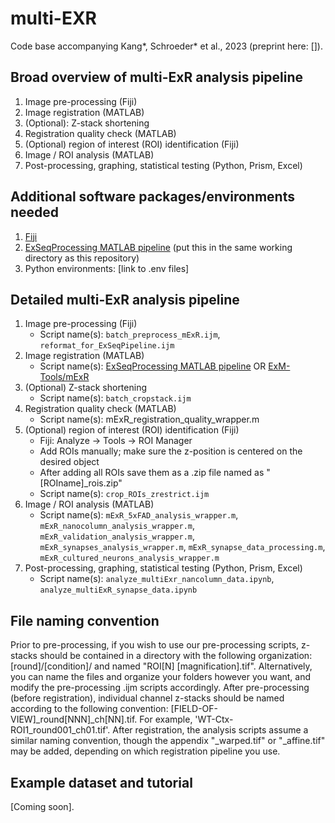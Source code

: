# multi-EXR

Code base accompanying Kang*, Schroeder* et al., 2023 (preprint here: []).

## Broad overview of multi-ExR analysis pipeline

1. Image pre-processing (Fiji)
2. Image registration (MATLAB)
3. (Optional): Z-stack shortening
4. Registration quality check (MATLAB)
5. (Optional) region of interest (ROI) identification (Fiji)
6. Image / ROI analysis (MATLAB)
7. Post-processing, graphing, statistical testing (Python, Prism, Excel)

## Additional software packages/environments needed
1. [Fiji](https://imagej.net/software/fiji/)
2. [ExSeqProcessing MATLAB pipeline](https://github.com/dgoodwin208/ExSeqProcessing) (put this in the same working directory as this repository)
3. Python environments: [link to .env files]

## Detailed multi-ExR analysis pipeline
1. Image pre-processing (Fiji)
   * Script name(s): `batch_preprocess_mExR.ijm`, `reformat_for_ExSeqPipeline.ijm`
2. Image registration (MATLAB)
   * Script name(s): [ExSeqProcessing MATLAB pipeline](https://github.com/dgoodwin208/ExSeqProcessing) OR [ExM-Tools/mExR](https://github.com/donglaiw/ExM-Toolbox/tree/ck/mExR)
3. (Optional) Z-stack shortening
   * Script name(s): `batch_cropstack.ijm`
4. Registration quality check (MATLAB)
   * Script name(s): mExR_registration_quality_wrapper.m
5. (Optional) region of interest (ROI) identification (Fiji)
   * Fiji: Analyze -> Tools -> ROI Manager
   * Add ROIs manually; make sure the z-position is centered on the desired object
   * After adding all ROIs save them as a .zip file named as "[ROIname]_rois.zip"
   * Script name(s): `crop_ROIs_zrestrict.ijm`
6. Image / ROI analysis (MATLAB)
   * Script name(s): `mExR_5xFAD_analysis_wrapper.m`, `mExR_nanocolumn_analysis_wrapper.m`, `mExR_validation_analysis_wrapper.m`, `mExR_synapses_analysis_wrapper.m`, `mExR_synapse_data_processing.m`, `mExR_cultured_neurons_analysis_wrapper.m`
7. Post-processing, graphing, statistical testing (Python, Prism, Excel)
   * Script name(s): `analyze_multiExr_nancolumn_data.ipynb`, `analyze_multiExR_synapse_data.ipynb`

## File naming convention
Prior to pre-processing, if you wish to use our pre-processing scripts, z-stacks should be contained in a directory with the following organization: [round]/[condition]/ and named "ROI[N] [magnification].tif". Alternatively, you can name the files and organize your folders however you want, and modify the pre-processing .ijm scripts accordingly. After pre-processing (before registration), individual channel z-stacks should be named according to the following convention: [FIELD-OF-VIEW]_round[NNN]_ch[NN].tif. For example, 'WT-Ctx-ROI1_round001_ch01.tif'. After registration, the analysis scripts assume a similar naming convention, though the appendix "_warped.tif" or "_affine.tif" may be added, depending on which registration pipeline you use.

## Example dataset and tutorial
[Coming soon].
